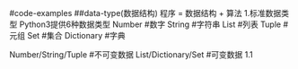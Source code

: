 #code-examples
##data-type(数据结构)
程序 = 数据结构 + 算法
1.标准数据类型
Python3提供6种数据类型
Number      #数字
String      #字符串
List        #列表
Tuple       #元组
Set         #集合
Dictionary  #字典

Number/String/Tuple  #不可变数据
List/Dictionary/Set  #可变数据
1.1 

